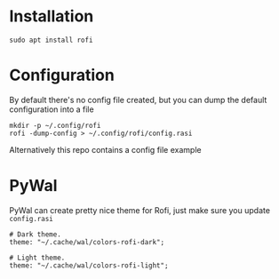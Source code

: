 # Installation

```
sudo apt install rofi
```

# Configuration

By default there's no config file created, but you can dump the default configuration into a file

```
mkdir -p ~/.config/rofi
rofi -dump-config > ~/.config/rofi/config.rasi
```

Alternatively this repo contains a config file example

# PyWal

PyWal can create pretty nice theme for Rofi, just make sure you update `config.rasi`

```
# Dark theme.
theme: "~/.cache/wal/colors-rofi-dark";

# Light theme.
theme: "~/.cache/wal/colors-rofi-light";
```
